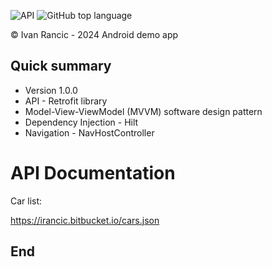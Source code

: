![API](https://img.shields.io/badge/API-23%2B-brightgreen.svg?style=flat) ![GitHub top language](https://img.shields.io/github/languages/top/ashwini009/TvFlix?style=plastic)

© Ivan Rancic - 2024 Android demo app

## Quick summary

* Version 1.0.0
* API - Retrofit library
* Model-View-ViewModel (MVVM) software design pattern
* Dependency Injection - Hilt
* Navigation - NavHostController

# API Documentation #

Car list:

https://irancic.bitbucket.io/cars.json


## End

